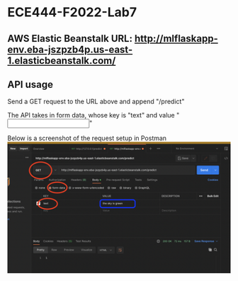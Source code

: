 # ECE444-F2022-Lab7

## AWS Elastic Beanstalk URL: http://mlflaskapp-env.eba-jszpzb4p.us-east-1.elasticbeanstalk.com/

## API usage
Send a GET request to the URL above and append "/predict"

The API takes in form data, whose key is "text" and value "<input to detector>"

Below is a screenshot of the request setup in Postman
![Alt text](helper-img.png?raw=true "Title")
